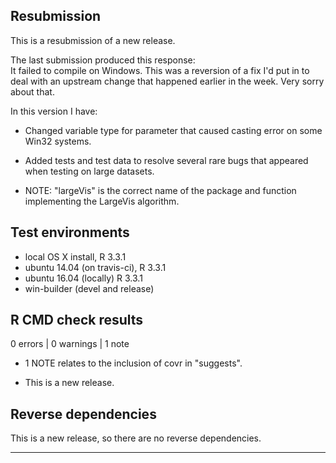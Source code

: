 ## Resubmission
 
This is a resubmission of a new release. 

The last submission produced this response:  
It failed to compile on Windows.  This was a reversion of a fix I'd put in to deal with an upstream change that happened earlier in the week.  Very sorry about that.  

In this version I have:
* Changed variable type for parameter that caused casting error on some Win32 systems. 
* Added tests and test data to resolve several rare bugs that appeared when testing on large datasets.

* NOTE:  "largeVis" is the correct name of the package and function implementing the LargeVis algorithm.
 
## Test environments
* local OS X install, R 3.3.1
* ubuntu 14.04 (on travis-ci), R 3.3.1
* ubuntu 16.04 (locally) R 3.3.1
* win-builder (devel and release)

## R CMD check results

0 errors | 0 warnings | 1 note

* 1 NOTE relates to the inclusion of covr in "suggests".

* This is a new release.

## Reverse dependencies

This is a new release, so there are no reverse dependencies.

---
  
